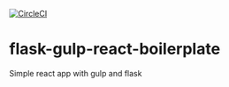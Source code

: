 [![CircleCI](https://circleci.com/gh/benpink/flask-gulp-react-boilerplate.svg?style=shield)](https://circleci.com/gh/benpink/flask-gulp-react-boilerplate)

# flask-gulp-react-boilerplate
Simple react app with gulp and flask
